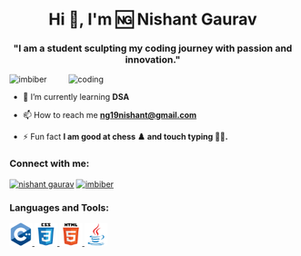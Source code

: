 <!--![logo](https://github.com/Imbiber/Imbiber/blob/main/banner.jpg)-->
<h1 align="center">Hi 👋, I'm 🆖 Nishant Gaurav</h1>
<h3 align="center">"I am a student sculpting my coding journey with passion and innovation."</h3>
<img align="right" alt="coding" width="400" src="https://camo.githubusercontent.com/c1dcb74cc1c1835b1d716f5051499a2814c683c806b15f04b0eba492863703e9/68747470733a2f2f63646e2e6472696262626c652e636f6d2f75736572732f3733303730332f73637265656e73686f74732f363538313234332f6176656e746f2e676966">
<p align="left"> <img src="https://komarev.com/ghpvc/?username=imbiber&label=Profile%20views&color=0e75b6&style=flat" alt="imbiber" /> </p>

- 🌱 I’m currently learning **DSA**

- 📫 How to reach me **ng19nishant@gmail.com**

- ⚡ Fun fact **I am good at chess ♟️ and touch typing 👨‍💻.**

<h3 align="left">Connect with me:</h3>
<p align="left">
<a href="https://linkedin.com/in/nishant gaurav" target="blank"><img align="center" src="https://raw.githubusercontent.com/rahuldkjain/github-profile-readme-generator/master/src/images/icons/Social/linked-in-alt.svg" alt="nishant gaurav" height="30" width="40" /></a>
<a href="https://www.leetcode.com/imbiber" target="blank"><img align="center" src="https://raw.githubusercontent.com/rahuldkjain/github-profile-readme-generator/master/src/images/icons/Social/leet-code.svg" alt="imbiber" height="30" width="40" /></a>
</p>

<h3 align="left">Languages and Tools:</h3>
<p align="left"> <a href="https://www.w3schools.com/cpp/" target="_blank" rel="noreferrer"> <img src="https://raw.githubusercontent.com/devicons/devicon/master/icons/cplusplus/cplusplus-original.svg" alt="cplusplus" width="40" height="40"/> </a> <a href="https://www.w3schools.com/css/" target="_blank" rel="noreferrer"> <img src="https://raw.githubusercontent.com/devicons/devicon/master/icons/css3/css3-original-wordmark.svg" alt="css3" width="40" height="40"/> </a> <a href="https://www.w3.org/html/" target="_blank" rel="noreferrer"> <img src="https://raw.githubusercontent.com/devicons/devicon/master/icons/html5/html5-original-wordmark.svg" alt="html5" width="40" height="40"/> </a> <a href="https://www.java.com" target="_blank" rel="noreferrer"> <img src="https://raw.githubusercontent.com/devicons/devicon/master/icons/java/java-original.svg" alt="java" width="40" height="40"/> </a> </p>

<!--<p><img align="left" src="https://github-readme-stats.vercel.app/api/top-langs?username=imbiber&show_icons=true&locale=en&layout=compact" alt="imbiber" /></p>

<p>&nbsp;<img align="center" src="https://github-readme-stats.vercel.app/api?username=imbiber&show_icons=true&locale=en" alt="imbiber" /></p>

<p><img align="center" src="https://github-readme-streak-stats.herokuapp.com/?user=imbiber&" alt="imbiber" /></p>-->
